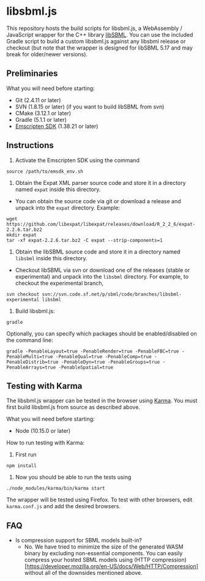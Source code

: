 # libsbml.js

This repository hosts the build scripts for libsbml.js, a WebAssembly / JavaScript wrapper for the C++ library [libSBML](http://sbml.org/Software/libSBML). You can use the included Gradle script to build a custom libsbml.js against any libsbml release or checkout (but note that the wrapper is designed for libSBML 5.17 and may break for older/newer versions).

## Preliminaries

What you will need before starting:

* Git (2.4.11 or later)
* SVN (1.8.15 or later) (if you want to build libSBML from svn)
* CMake (3.12.1 or later)
* Gradle (5.1.1 or later)
* [Emscripten SDK](https://kripken.github.io/emscripten-site/docs/getting_started/downloads.html) (1.38.21 or later)

## Instructions

1. Activate the Emscripten SDK using the command
```
source /path/to/emsdk_env.sh
```

1. Obtain the Expat XML parser source code and store it in a directory named `expat` inside this directory.
  * You can obtain the source code via git or download a release and unpack into the `expat` directory. Example:
```
wget https://github.com/libexpat/libexpat/releases/download/R_2_2_6/expat-2.2.6.tar.bz2
mkdir expat
tar -xf expat-2.2.6.tar.bz2 -C expat --strip-components=1
```

1. Obtain the libSBML source code and store it in a directory named `libsbml` inside this directory.
  * Checkout libSBML via svn or download one of the releases (stable or experimental) and unpack into the `libsbml` directory. For example, to checkout the experimental branch,
```
svn checkout svn://svn.code.sf.net/p/sbml/code/branches/libsbml-experimental libsbml
```

1. Build libsbml.js:
```
gradle
```
Optionally, you can specify which packages should be enabled/disabled on the command line:
```
gradle -PenableLayout=true -PenableRender=true -PenableFBC=true -PenableMulti=true -PenableQual=true -PenableComp=true -PenableDistrib=true -PenableDyn=true -PenableGroups=true -PenableArrays=true -PenableSpatial=true
```

## Testing with Karma

The libsbml.js wrapper can be tested in the browser using [Karma](http://karma-runner.github.io/latest/index.html).
You must first build libsbml.js from source as described above.

What you will need before starting:

* Node (10.15.0 or later)

How to run testing with Karma:

1. First run

```
npm install
```

1. Now you should be able to run the tests using

```
./node_modules/karma/bin/karma start
```

The wrapper will be tested using Firefox. To test with other browsers, edit `karma.conf.js` and add the desired browsers.

## FAQ

* Is compression support for SBML models built-in?
  * No. We have tried to minimize the size of the generated WASM binary by excluding non-essential components. You can easily compress your hosted SBML models using (HTTP compression)[https://developer.mozilla.org/en-US/docs/Web/HTTP/Compression] without all of the downsides mentioned above.
